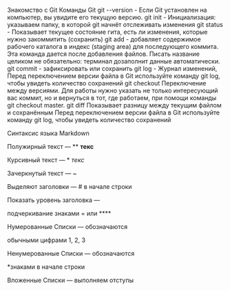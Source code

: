 Знакомство с Git
Команды Git
git --version - Если Git установлен на компьютер, вы увидите его текущую версию.
git init      - Инициализация: указываем папку, в которой git начнёт отслеживать изменения
git status    - Показывает текущее состояние гита, есть ли изменения, которые нужно закоммитить (сохранить)
git add       - добавляет содержимое рабочего каталога в индекс (staging area) для последующего коммита. Эта команда дается после добавления файлов. Писать название целиком не обязательно: терминал дозаполнит данные автоматически.
git commit    - зафиксировать или сохранить
git log       - Журнал изменений, Перед переключением версии файла в Git используйте команду git log, чтобы увидеть количество сохранений
git checkout Переключение между версиями. Для работы нужно указать не только интересующий вас коммит, но и вернуться в тот, где работаем, при помощи команды git checkout master.
git diff  Показывает разницу между текущим файлом и сохранённым Перед переключением версии файла в Git используйте команду git log, чтобы увидеть количество сохранений
 
 Синтаксис языка Markdown

 Полужирный текст — ** **текс**

 Курсивный текст — * *текс*

 Зачеркнутый текст — ~

 Выделяют заголовки — # в начале строки

Показать уровень заголовка —

подчеркивание знаками = или ****

Нумерованные Списки — обозначаются

обычными цифрами 1, 2, 3

 Ненумерованные Списки — обозначаются

*знаками в начале строки

 Вложенные Списки — выполняем отступы
